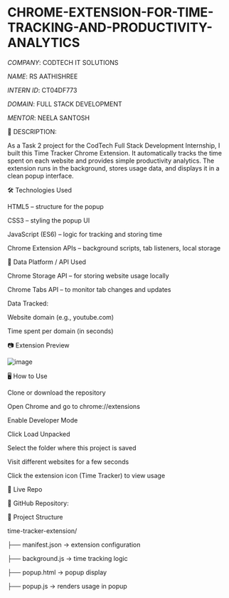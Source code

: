 # CHROME-EXTENSION-FOR-TIME-TRACKING-AND-PRODUCTIVITY-ANALYTICS

*COMPANY*: CODTECH IT SOLUTIONS

*NAME*: RS AATHISHREE

*INTERN ID*: CT04DF773

*DOMAIN*: FULL STACK DEVELOPMENT

*MENTOR*: NEELA SANTOSH

📌 DESCRIPTION:

As a Task 2 project for the CodTech Full Stack Development Internship, I built this Time Tracker Chrome Extension. It automatically tracks the time spent on each website and provides simple productivity analytics. The extension runs in the background, stores usage data, and displays it in a clean popup interface.

🛠️ Technologies Used

HTML5 – structure for the popup

CSS3 – styling the popup UI

JavaScript (ES6) – logic for tracking and storing time

Chrome Extension APIs – background scripts, tab listeners, local storage

🔗 Data Platform / API Used

Chrome Storage API – for storing website usage locally

Chrome Tabs API – to monitor tab changes and updates

Data Tracked:

Website domain (e.g., youtube.com)

Time spent per domain (in seconds)

📷 Extension Preview

![image](https://github.com/user-attachments/assets/bba63c30-a04e-4ff4-9b0b-e6edb3a7f309)

🖥️ How to Use

Clone or download the repository

Open Chrome and go to chrome://extensions

Enable Developer Mode

Click Load Unpacked

Select the folder where this project is saved

Visit different websites for a few seconds

Click the extension icon (Time Tracker) to view usage

🚀 Live Repo

🔗 GitHub Repository:

📁 Project Structure

time-tracker-extension/

├── manifest.json        → extension configuration

├── background.js        → time tracking logic

├── popup.html           → popup display

├── popup.js             → renders usage in popup
